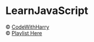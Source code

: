 # LearnJavaScript
©  [CodeWithHarry](https://www.youtube.com/@CodeWithHarry) 
<br>
© [Playlist Here](https://youtube.com/playlist?list=PLu0W_9lII9ahR1blWXxgSlL4y9iQBnLpR)
